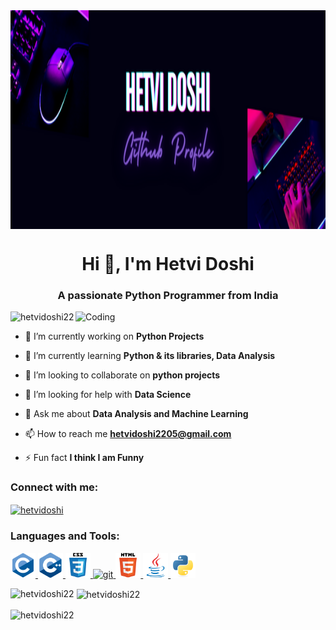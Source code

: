 <img align="center" alt="Coding" width="2000" height="350" src="https://github.com/hetvidoshi22/hetvidoshi22/blob/main/Hetvi%20Doshi%20Github%20Profile.png">
<h1 align="center">Hi 👋, I'm Hetvi Doshi</h1>
<h3 align="center">A passionate Python Programmer from India</h3>
<img align="right" alt="Coding" width="400" src="https://camo.githubusercontent.com/f3b04bcc5a6c38cefe94f011a982263fc8718412568f756362f903776c66d008/68747470733a2f2f6d656469612e74656e6f722e636f6d2f53353962506b543070716341414141432f70726f6772616d6d696e672e676966">


<p align="left"> <img src="https://komarev.com/ghpvc/?username=hetvidoshi22&label=Profile%20views&color=0e75b6&style=flat" alt="hetvidoshi22" /> </p>

- 🔭 I’m currently working on **Python Projects**

- 🌱 I’m currently learning **Python & its libraries, Data Analysis**

- 👯 I’m looking to collaborate on **python projects**

- 🤝 I’m looking for help with **Data Science**

- 💬 Ask me about **Data Analysis and Machine Learning**

- 📫 How to reach me **hetvidoshi2205@gmail.com**

- ⚡ Fun fact **I think I am Funny**

<h3 align="left">Connect with me:</h3>
<p align="left">
<a href="[https://linkedin.com/in/hetvidoshi](https://www.linkedin.com/in/hetvi-doshi-244611277/)" target="blank"><img align="center" src="https://raw.githubusercontent.com/rahuldkjain/github-profile-readme-generator/master/src/images/icons/Social/linked-in-alt.svg" alt="hetvidoshi" height="30" width="40" /></a>
</p>

<h3 align="left">Languages and Tools:</h3>
<p align="left"> <a href="https://www.cprogramming.com/" target="_blank" rel="noreferrer"> <img src="https://raw.githubusercontent.com/devicons/devicon/master/icons/c/c-original.svg" alt="c" width="40" height="40"/> </a> <a href="https://www.w3schools.com/cpp/" target="_blank" rel="noreferrer"> <img src="https://raw.githubusercontent.com/devicons/devicon/master/icons/cplusplus/cplusplus-original.svg" alt="cplusplus" width="40" height="40"/> </a> <a href="https://www.w3schools.com/css/" target="_blank" rel="noreferrer"> <img src="https://raw.githubusercontent.com/devicons/devicon/master/icons/css3/css3-original-wordmark.svg" alt="css3" width="40" height="40"/> </a> <a href="https://git-scm.com/" target="_blank" rel="noreferrer"> <img src="https://www.vectorlogo.zone/logos/git-scm/git-scm-icon.svg" alt="git" width="40" height="40"/> </a> <a href="https://www.w3.org/html/" target="_blank" rel="noreferrer"> <img src="https://raw.githubusercontent.com/devicons/devicon/master/icons/html5/html5-original-wordmark.svg" alt="html5" width="40" height="40"/> </a> <a href="https://www.java.com" target="_blank" rel="noreferrer"> <img src="https://raw.githubusercontent.com/devicons/devicon/master/icons/java/java-original.svg" alt="java" width="40" height="40"/> </a> <a href="https://www.python.org" target="_blank" rel="noreferrer"> <img src="https://raw.githubusercontent.com/devicons/devicon/master/icons/python/python-original.svg" alt="python" width="40" height="40"/> </a> </p>

<p><img align="left" src="https://github-readme-stats.vercel.app/api/top-langs?username=hetvidoshi22&show_icons=true&locale=en&layout=compact" alt="hetvidoshi22" /></p>

<p>&nbsp;<img align="center" src="https://github-readme-stats.vercel.app/api?username=hetvidoshi22&show_icons=true&locale=en" alt="hetvidoshi22" /></p>

<p><img align="center" src="https://github-readme-streak-stats.herokuapp.com/?user=hetvidoshi22&" alt="hetvidoshi22" /></p>
